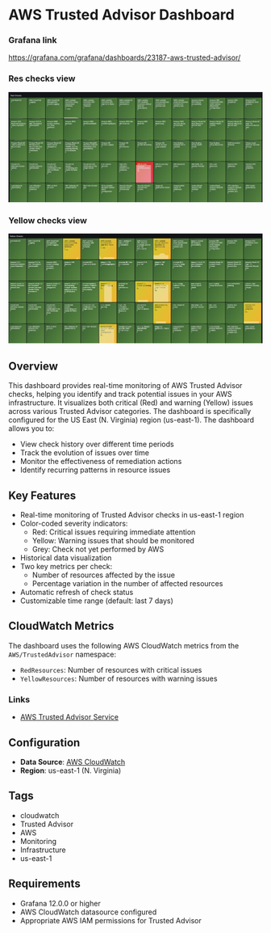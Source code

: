 # AWS Trusted Advisor Dashboard
 
### Grafana link

https://grafana.com/grafana/dashboards/23187-aws-trusted-advisor/


### Res checks view
![Critical Issues](grafana/screenshots/red.jpg)

### Yellow checks view
![Warning Issues](grafana/screenshots/yellow.jpg)



## Overview
This dashboard provides real-time monitoring of AWS Trusted Advisor checks, helping you identify and track potential issues in your AWS infrastructure. It visualizes both critical (Red) and warning (Yellow) issues across various Trusted Advisor categories. The dashboard is specifically configured for the US East (N. Virginia) region (us-east-1).
The dashboard allows you to:
- View check history over different time periods 
- Track the evolution of issues over time
- Monitor the effectiveness of remediation actions
- Identify recurring patterns in resource issues


## Key Features
- Real-time monitoring of Trusted Advisor checks in us-east-1 region
- Color-coded severity indicators:
  - Red: Critical issues requiring immediate attention
  - Yellow: Warning issues that should be monitored
  - Grey: Check not yet performed by AWS
- Historical data visualization
- Two key metrics per check:
  - Number of resources affected by the issue
  - Percentage variation in the number of affected resources
- Automatic refresh of check status
- Customizable time range (default: last 7 days)

## CloudWatch Metrics
The dashboard uses the following AWS CloudWatch metrics from the `AWS/TrustedAdvisor` namespace:
- `RedResources`: Number of resources with critical issues
- `YellowResources`: Number of resources with warning issues

### Links
- [AWS Trusted Advisor Service](https://docs.aws.amazon.com/awssupport/latest/user/trusted-advisor.html)

## Configuration
- **Data Source**: [AWS CloudWatch](https://grafana.com/docs/grafana/latest/datasources/aws-cloudwatch/)
- **Region**: us-east-1 (N. Virginia)

## Tags
- cloudwatch
- Trusted Advisor
- AWS
- Monitoring
- Infrastructure
- us-east-1

## Requirements
- Grafana 12.0.0 or higher
- AWS CloudWatch datasource configured
- Appropriate AWS IAM permissions for Trusted Advisor